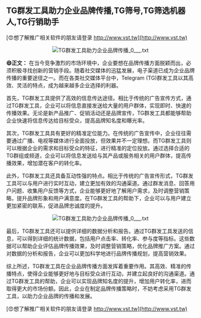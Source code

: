 ## **TG群发工具助力企业品牌传播,TG筛号,TG筛选机器人,TG行销助手**

[😍想了解推广相关软件的朋友请登录 http://www.vst.tw](http://www.vst.tw)

 <center><img src="https://vst.tw/MP4/tuiguang/png/2.png" alt="TG群发工具助力企业品牌传播_0___.txt"></center>

**😄正文：**
在当今竞争激烈的市场环境中，企业要想在品牌传播方面脱颖而出，必须积极寻找创新的营销手段。随着社交媒体的迅猛发展，电子渠道已成为企业品牌传播的重要途径之一。而在各类社交媒体平台中，Telegram (TG)群发工具以其高效、灵活的特点，成为越来越多企业选择的利器。

首先，TG群发工具提供了高效的信息传达途径。相比于传统的广告宣传方式，通过TG群发工具，企业可以将信息直接发送给大量的用户群体，实现即时、快速的传播效果。无论是新产品推广、促销活动还是品牌宣传，TG群发工具都能够帮助企业快速将信息传达给目标受众，提高品牌知名度和曝光率。

其次，TG群发工具具有更好的精准定位能力。在传统的广告宣传中，企业往往需要通过广播、电视等媒体进行全面投放，但效果并不一定理想。而TG群发工具则可以根据企业的需求和目标受众的特征，进行精准的定位投放。通过选择合适的TG群组或频道，企业可以将信息发送给与其产品或服务相关的用户群体，提高传播效果，增加潜在客户的转化率。

此外，TG群发工具还具备互动性强的特点。相比于传统的广告宣传形式，TG群发工具可以与用户进行实时互动，建立更加有效的沟通渠道。通过群发消息、回答用户问题、收集用户反馈等方式，企业能够更好地了解用户需求，及时调整营销策略，提升品牌形象和用户满意度。在TG群发工具的帮助下，企业可以与用户建立更加紧密的联系，促进品牌忠诚度的提升。

 <center><img src="https://vst.tw/MP4/tuiguang/png/8.png" alt="TG群发工具助力企业品牌传播_0___.txt"></center>

最后，TG群发工具还可以提供详细的数据分析和报告。通过TG群发工具发送的信息，可以得到详细的统计数据，包括用户点击率、转化率、参与度等指标。这些数据可以帮助企业评估品牌传播效果，及时调整营销策略，优化品牌推广方案。通过对数据的分析和报告，企业可以更加科学地进行品牌传播规划，提高营销效果。

综上所述，TG群发工具在企业品牌传播方面发挥着重要作用。其高效、精准的传播特点，使得企业能够更好地与目标受众进行互动，并建立起良好的沟通渠道。通过TG群发工具的帮助，企业可以实现品牌知名度的提升，增加用户转化率，进而取得更大的市场份额。因此，企业在制定品牌传播策略时，不妨考虑采用TG群发工具，以助力企业品牌的传播和发展。

[😍想了解推广相关软件的朋友请登录 http://www.vst.tw](http://www.vst.tw)



